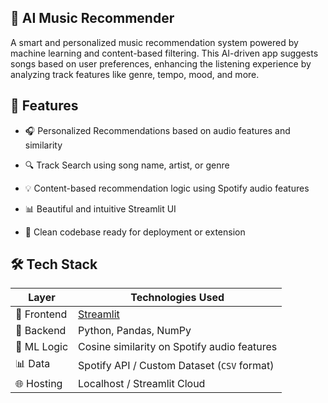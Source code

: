 ## 🎵 AI Music Recommender
A smart and personalized music recommendation system powered by machine learning and content-based filtering. This AI-driven app suggests songs based on user preferences, enhancing the listening experience by analyzing track features like genre, tempo, mood, and more.

## 🚀 Features
- 🎧 Personalized Recommendations based on audio features and similarity

- 🔍 Track Search using song name, artist, or genre

- 💡 Content-based recommendation logic using Spotify audio features

- 📊 Beautiful and intuitive Streamlit UI

- 📁 Clean codebase ready for deployment or extension

## 🛠️ Tech Stack

| Layer      | Technologies Used                             |
|------------|-----------------------------------------------|
| 🎨 Frontend | [Streamlit](https://streamlit.io)             |
| 🧠 Backend  | Python, Pandas, NumPy                         |
| 🤖 ML Logic | Cosine similarity on Spotify audio features   |
| 📊 Data     | Spotify API / Custom Dataset (`CSV` format)   |
| 🌐 Hosting  | Localhost / Streamlit Cloud                   |
